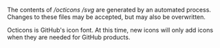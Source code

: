 The contents of */octicons* */svg* are generated by an automated process. Changes to these files may be accepted, but may also be overwritten.

Octicons is GitHub's icon font. At this time, new icons will only add icons when they are needed for GitHub products.

